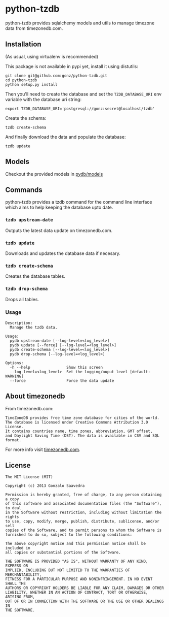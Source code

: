 python-tzdb
===========

python-tzdb provides sqlalchemy models and utils to manage timezone data
from timezonedb.com.


Installation
------------

(As usual, using virtualenv is recommended)

This package is not available in pypi yet, install it using distutils:

    git clone git@github.com:gonz/python-tzdb.git
    cd python-tzdb
    python setup.py install

Then you'll need to create the database and set the `TZDB_DATABASE_URI`
env variable with the database uri string:

    export TZDB_DATABASE_URI='postgresql://gonz:secret@localhost/tzdb'

Create the schema:

    tzdb create-schema

And finally download the data and populate the database:

    tzdb update


Models
------

Checkout the provided models in [pydb/models](https://github.com/gonz/python-tzdb/blob/master/tzdb/models.py)


Commands
--------

python-tzdb provides a tzdb command for the command line interface which
aims to help keeping the database upto date.


### `tzdb upstream-date` ###

Outputs the latest data update on timezonedb.com.

### `tzdb update` ###

Downloads and updates the database data if necesary.

### `tzdb create-schema` ###

Creates the database tables.

### `tzdb drop-schema` ###

Drops all tables.

### Usage ###

    Description:
      Manage the tzdb data.

    Usage:
      pydb upstream-date [--log-level=<log_level>]
      pydb update [--force] [--log-level=<log_level>]
      pydb create-schema [--log-level=<log_level>]
      pydb drop-schema [--log-level=<log_level>]

    Options:
      -h --help                Show this screen
      --log-level=<log_level>  Set the logging/ouput level [default: WARNING]
      --force                  Force the data update


About timezonedb
----------------

From timezonedb.com:

    TimeZoneDB provides free time zone database for cities of the world.
    The database is licensed under Creative Commons Attribution 3.0 License.
    It contains countries name, time zones, abbreviation, GMT offset,
    and Daylight Saving Time (DST). The data is available in CSV and SQL format.

For more info visit [timezonedb.com](http://timezonedb.com/).


License
-------

    The MIT License (MIT)

    Copyright (c) 2013 Gonzalo Saavedra

    Permission is hereby granted, free of charge, to any person obtaining a copy
    of this software and associated documentation files (the "Software"), to deal
    in the Software without restriction, including without limitation the rights
    to use, copy, modify, merge, publish, distribute, sublicense, and/or sell
    copies of the Software, and to permit persons to whom the Software is
    furnished to do so, subject to the following conditions:

    The above copyright notice and this permission notice shall be included in
    all copies or substantial portions of the Software.

    THE SOFTWARE IS PROVIDED "AS IS", WITHOUT WARRANTY OF ANY KIND, EXPRESS OR
    IMPLIED, INCLUDING BUT NOT LIMITED TO THE WARRANTIES OF MERCHANTABILITY,
    FITNESS FOR A PARTICULAR PURPOSE AND NONINFRINGEMENT. IN NO EVENT SHALL THE
    AUTHORS OR COPYRIGHT HOLDERS BE LIABLE FOR ANY CLAIM, DAMAGES OR OTHER
    LIABILITY, WHETHER IN AN ACTION OF CONTRACT, TORT OR OTHERWISE, ARISING FROM,
    OUT OF OR IN CONNECTION WITH THE SOFTWARE OR THE USE OR OTHER DEALINGS IN
    THE SOFTWARE.
